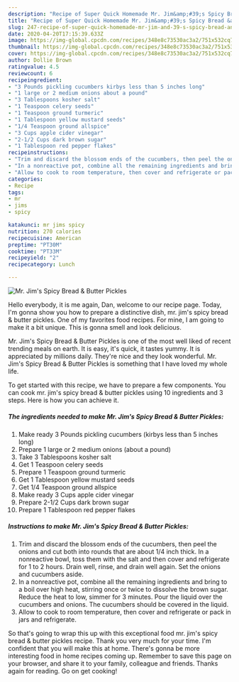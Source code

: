 ```yaml
---
description: "Recipe of Super Quick Homemade Mr. Jim&amp;#39;s Spicy Bread &amp;amp; Butter Pickles"
title: "Recipe of Super Quick Homemade Mr. Jim&amp;#39;s Spicy Bread &amp;amp; Butter Pickles"
slug: 247-recipe-of-super-quick-homemade-mr-jim-and-39-s-spicy-bread-and-amp-butter-pickles
date: 2020-04-20T17:15:39.633Z
image: https://img-global.cpcdn.com/recipes/348e8c73530ac3a2/751x532cq70/mr-jims-spicy-bread-butter-pickles-recipe-main-photo.jpg
thumbnail: https://img-global.cpcdn.com/recipes/348e8c73530ac3a2/751x532cq70/mr-jims-spicy-bread-butter-pickles-recipe-main-photo.jpg
cover: https://img-global.cpcdn.com/recipes/348e8c73530ac3a2/751x532cq70/mr-jims-spicy-bread-butter-pickles-recipe-main-photo.jpg
author: Dollie Brown
ratingvalue: 4.5
reviewcount: 6
recipeingredient:
- "3 Pounds pickling cucumbers kirbys less than 5 inches long"
- "1 large or 2 medium onions about a pound"
- "3 Tablespoons kosher salt"
- "1 Teaspoon celery seeds"
- "1 Teaspoon ground turmeric"
- "1 Tablespoon yellow mustard seeds"
- "1/4 Teaspoon ground allspice"
- "3 Cups apple cider vinegar"
- "2-1/2 Cups dark brown sugar"
- "1 Tablespoon red pepper flakes"
recipeinstructions:
- "Trim and discard the blossom ends of the cucumbers, then peel the onions and cut both into rounds that are about 1/4 inch thick. In a nonreactive bowl, toss them with the salt and then cover and refrigerate for 1 to 2 hours. Drain well, rinse, and drain well again. Set the onions and cucumbers aside."
- "In a nonreactive pot, combine all the remaining ingredients and bring to a boil over high heat, stirring once or twice to dissolve the brown sugar. Reduce the heat to low, simmer for 3 minutes. Pour the liquid over the cucumbers and onions. The cucumbers should be covered in the liquid."
- "Allow to cook to room temperature, then cover and refrigerate or pack in jars and refrigerate."
categories:
- Recipe
tags:
- mr
- jims
- spicy

katakunci: mr jims spicy 
nutrition: 270 calories
recipecuisine: American
preptime: "PT30M"
cooktime: "PT33M"
recipeyield: "2"
recipecategory: Lunch

---
```



![Mr. Jim&#39;s Spicy Bread &amp; Butter Pickles](https://img-global.cpcdn.com/recipes/348e8c73530ac3a2/751x532cq70/mr-jims-spicy-bread-butter-pickles-recipe-main-photo.jpg)

Hello everybody, it is me again, Dan, welcome to our recipe page. Today, I'm gonna show you how to prepare a distinctive dish, mr. jim&#39;s spicy bread &amp; butter pickles. One of my favorites food recipes. For mine, I am going to make it a bit unique. This is gonna smell and look delicious.

Mr. Jim&#39;s Spicy Bread &amp; Butter Pickles is one of the most well liked of recent trending meals on earth. It is easy, it's quick, it tastes yummy. It is appreciated by millions daily. They're nice and they look wonderful. Mr. Jim&#39;s Spicy Bread &amp; Butter Pickles is something that I have loved my whole life.




To get started with this recipe, we have to prepare a few components. You can cook mr. jim&#39;s spicy bread &amp; butter pickles using 10 ingredients and 3 steps. Here is how you can achieve it.

##### The ingredients needed to make Mr. Jim&#39;s Spicy Bread &amp; Butter Pickles:

1. Make ready 3 Pounds pickling cucumbers (kirbys less than 5 inches long)
1. Prepare 1 large or 2 medium onions (about a pound)
1. Take 3 Tablespoons kosher salt
1. Get 1 Teaspoon celery seeds
1. Prepare 1 Teaspoon ground turmeric
1. Get 1 Tablespoon yellow mustard seeds
1. Get 1/4 Teaspoon ground allspice
1. Make ready 3 Cups apple cider vinegar
1. Prepare 2-1/2 Cups dark brown sugar
1. Prepare 1 Tablespoon red pepper flakes




##### Instructions to make Mr. Jim&#39;s Spicy Bread &amp; Butter Pickles:

1. Trim and discard the blossom ends of the cucumbers, then peel the onions and cut both into rounds that are about 1/4 inch thick. In a nonreactive bowl, toss them with the salt and then cover and refrigerate for 1 to 2 hours. Drain well, rinse, and drain well again. Set the onions and cucumbers aside.
1. In a nonreactive pot, combine all the remaining ingredients and bring to a boil over high heat, stirring once or twice to dissolve the brown sugar. Reduce the heat to low, simmer for 3 minutes. Pour the liquid over the cucumbers and onions. The cucumbers should be covered in the liquid.
1. Allow to cook to room temperature, then cover and refrigerate or pack in jars and refrigerate.




So that's going to wrap this up with this exceptional food mr. jim&#39;s spicy bread &amp; butter pickles recipe. Thank you very much for your time. I'm confident that you will make this at home. There's gonna be more interesting food in home recipes coming up. Remember to save this page on your browser, and share it to your family, colleague and friends. Thanks again for reading. Go on get cooking!
